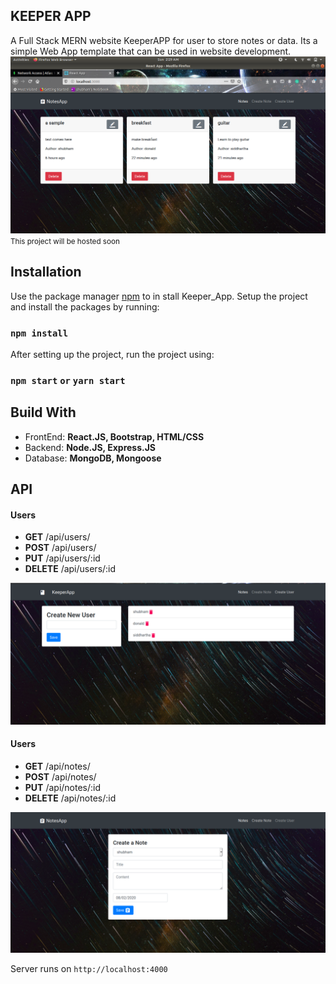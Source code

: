 ## KEEPER APP
A Full Stack MERN website KeeperAPP for user to store notes or data. Its a simple Web App template that can be used in website development.
<img size="1200" alt="ss" src="./src/img/Screenshot from 2020-08-02 02-29-49.png">
<small> This project will be hosted soon</small>
<h2> Installation </h2>

Use the package manager [npm](https://www.npmjs.com/) to in stall Keeper_App.
Setup the project and install the packages by running:
### `npm install`

After setting up the project, run the project using:
### `npm start` `or`  `yarn start`

<h2> Build With </h2>
<ul>
  <li>FrontEnd: <b> React.JS, Bootstrap, HTML/CSS </b></li>
  <li>Backend:  <b> Node.JS, Express.JS </b> </li>
  <li>Database: <b> MongoDB, Mongoose </b> </li>
</ul>


<h2> API </h2>
<h4> Users </h4>
<ul>
  <li> <b>GET</b> /api/users/ </li>
  <li> <b>POST</b> /api/users/ </li>
  <li> <b>PUT</b>  /api/users/:id </li>
  <li> <b>DELETE</b>  /api/users/:id </li>
</ul>
<img src="./src/img/img.png">

<h4> Users </h4>
<ul>
  <li> <b>GET</b> /api/notes/ </li>
  <li> <b>POST</b> /api/notes/ </li>
  <li> <b>PUT</b>  /api/notes/:id </li>
  <li> <b>DELETE</b>  /api/notes/:id </li>
</ul>
<img src="./src/img/img1.png">

Server runs on `http://localhost:4000`

